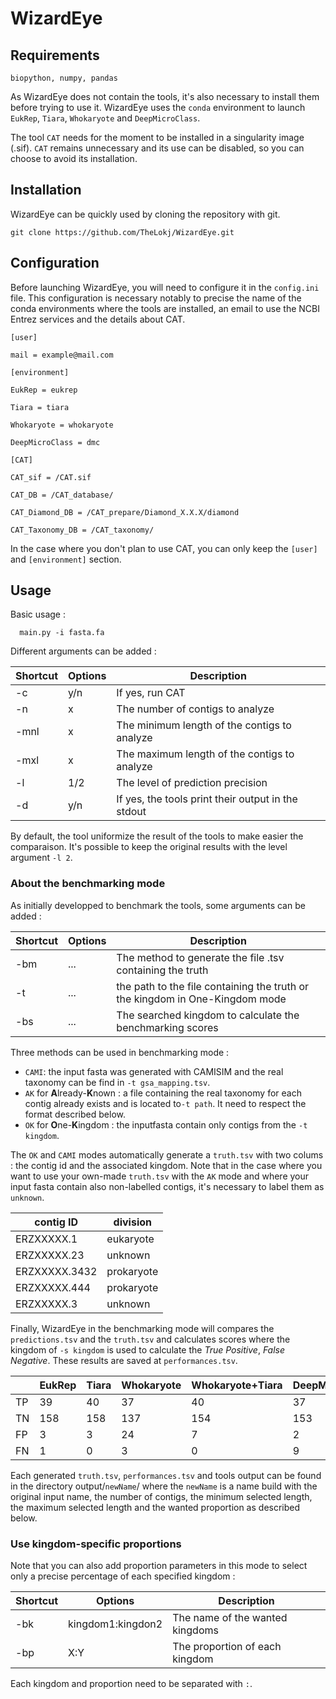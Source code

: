 ﻿# WizardEye 

## Requirements

    biopython, numpy, pandas
  
As WizardEye does not contain the tools, it's also necessary to install them before trying to use it. WizardEye uses the `conda` environment to launch `EukRep`, `Tiara`, `Whokaryote` and `DeepMicroClass`.

The tool `CAT` needs for the moment to be installed in a singularity image (.sif). `CAT` remains unnecessary and its use can be disabled, so you can choose to avoid its installation.

## Installation

WizardEye can be quickly used by cloning the repository with git.

    git clone https://github.com/TheLokj/WizardEye.git
  
## Configuration

Before launching WizardEye, you will need to configure it in the `config.ini` file. This configuration is necessary notably to precise the name of the conda environments where the tools are installed, an email to use the NCBI Entrez services and the details about CAT.

    [user]
    
    mail = example@mail.com
    
    [environment]
    
    EukRep = eukrep
    
    Tiara = tiara
    
    Whokaryote = whokaryote
    
    DeepMicroClass = dmc
    
    [CAT]
    
    CAT_sif = /CAT.sif
    
    CAT_DB = /CAT_database/
    
    CAT_Diamond_DB = /CAT_prepare/Diamond_X.X.X/diamond
    
    CAT_Taxonomy_DB = /CAT_taxonomy/

In the case where you don't plan to use CAT, you can only keep the `[user]` and `[environment]` section.

## Usage

Basic usage :

      main.py -i fasta.fa

Different arguments can be added :

| Shortcut | Options | Description |  
|--|--|--|
| -c | y/n| If yes, run CAT  |  
| -n | x | The number of contigs to analyze  |  
| -mnl | x | The minimum length of the contigs to analyze  |  
| -mxl | x | The maximum length of the contigs to analyze  |  
| -l | 1/2 | The level of prediction precision | 
| -d | y/n | If yes, the tools print their output in the stdout | 

By default, the tool uniformize the result of the tools to make easier the comparaison. It's possible to keep the original results with the level argument `-l 2`.

### About the benchmarking mode

As initially developped to benchmark the tools, some arguments can be added :

| Shortcut | Options | Description |  
|--|--|--|
| -bm | ... | The method to generate the file .tsv containing the truth | 
| -t | ... | the path to the file containing the truth or the kingdom in One-Kingdom mode | 
| -bs | ... | The searched kingdom to calculate the benchmarking scores | 

Three methods can be used in benchmarking mode :

 - `CAMI`: the input fasta was generated with CAMISIM and the real taxonomy can be find in `-t gsa_mapping.tsv`.
 -  `AK` for **A**lready-**K**nown : a file containing the real taxonomy for each contig already exists and is located to`-t path`. It need to respect the format described below.
 - `OK` for **O**ne-**K**ingdom : the inputfasta contain only contigs from the `-t kingdom`.

The `OK` and `CAMI` modes automatically generate a `truth.tsv` with two colums : the contig id and the associated kingdom. Note that in the case where you want to use your own-made `truth.tsv` with the `AK` mode and where your input fasta contain also non-labelled contigs, it's necessary to label them as `unknown`.

| contig ID | division |
|--|--|
| ERZXXXXX.1 | eukaryote |
| ERZXXXXX.23 | unknown |
| ERZXXXXX.3432 | prokaryote |
| ERZXXXXX.444 | prokaryote |
| ERZXXXXX.3 | unknown |

Finally, WizardEye in the benchmarking mode will compares the `predictions.tsv` and the `truth.tsv` and calculates scores where the kingdom of `-s kingdom` is used to calculate the *True Positive*, *False Negative*. These results are saved at `performances.tsv`.

|  | EukRep | Tiara | Whokaryote | Whokaryote+Tiara | DeepMicroClass |
|--|--|--|--|--|--|
| TP | 39 | 40 | 37 | 40 | 37 |
| TN | 158 | 158 | 137 | 154 | 153 |
| FP | 3 | 3 | 24 | 7 | 2 |
| FN | 1 | 0 | 3 | 0 | 9 |

Each generated `truth.tsv`,  `performances.tsv` and tools output can be found in the directory output/`newName`/ where the `newName` is a name build with the original input name, the number of contigs, the minimum selected length, the maximum selected length and the wanted proportion as described below. 

### Use kingdom-specific proportions

Note that you can also add proportion parameters in this mode to select only a precise percentage of each specified kingdom :

| Shortcut | Options | Description |  
|--|--|--|
| -bk | kingdom1:kingdon2 | The name of the wanted kingdoms   | 
| -bp | X:Y | The proportion of each kingdom | 

Each kingdom and proportion need to be separated with `:`.




 

 

